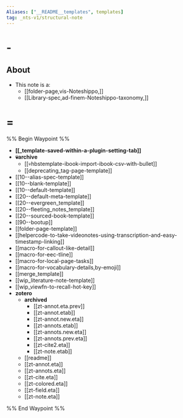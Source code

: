 ```yaml
---
Aliases: ["__README__templates", templates]
tag: _nts-v1/structural-note
---
```


# -

## About
* This note is a:
  *  [[folder-page,vis-Noteshippo,]] 
  * [[Library-spec,ad-finem-Noteshippo-taxonomy,]]

# = 

%% Begin Waypoint %%
- **[[_template-saved-within-a-plugin-setting-tab]]**
- **💀archive**
	- [[💀hbstemplate-ibook-import-ibook-csv-with-bullet]]
	- [[deprecating_tag-page-template]]
- [[10--alias-spec-template]]
- [[10--blank-template]]
- [[10--default-template]]
- [[20--default-meta-template]]
- [[20--evergreen_template]]
- [[20--fleeting_notes_template]]
- [[20--sourced-book-template]]
- [[90--bootup]]
- [[folder-page-template]]
- [[helpercode-to-take-videonotes-using-transcription-and-easy-timestamp-linking]]
- [[macro-for-callout-like-detail]]
- [[macro-for-eec-tline]]
- [[macro-for-local-page-tasks]]
- [[macro-for-vocabulary-details,by-emoji]]
- [[merge_template]]
- [[wip_literature-note-template]]
- [[wip_viewfn-to-recall-hot-key]]
- **zotero**
	- **archived**
		- [[zt-annot.eta.prev]]
		- [[zt-annot.etab]]
		- [[zt-annot.new.eta]]
		- [[zt-annots.etab]]
		- [[zt-annots.new.eta]]
		- [[zt-annots.prev.eta]]
		- [[zt-cite2.eta]]
		- [[zt-note.etab]]
	- [[readme]]
	- [[zt-annot.eta]]
	- [[zt-annots.eta]]
	- [[zt-cite.eta]]
	- [[zt-colored.eta]]
	- [[zt-field.eta]]
	- [[zt-note.eta]]

%% End Waypoint %%